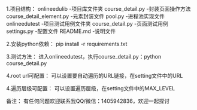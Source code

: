 1.项目结构：
onlineedulib                    -项目库文件夹
    course_detail.py            -封装页面操作方法
    course_detail_element.py    -元素封装文件
    pool.py                     -进程池实现文件
onlineedutest                   -项目测试用例文件夹
    course_detail.py            -页面测试用例
settings.py                     -配置文件
README.md                       -说明文件

2.安装python依赖：
pip install -r requirements.txt

3.测试方法：
进入onlineedutest，执行course_detail.py：python course_detail.py

4.root url可配置：
可以设置要自动遍历的URL链接，在setting文件中的URL

4.遍历层级可配置：
可以设置遍历层级，在setting文件中的MAX_LEVEL

备注：
有任何问题欢迎联系我QQ/微信：1405942836，欢迎一起探讨
